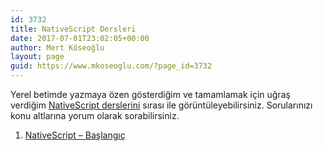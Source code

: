 ```yaml
---
id: 3732
title: NativeScript Dersleri
date: 2017-07-01T23:02:05+00:00
author: Mert Köseoğlu
layout: page
guid: https://www.mkoseoglu.com/?page_id=3732
---
```

Yerel betimde yazmaya özen gösterdiğim ve tamamlamak için uğraş verdiğim [NativeScript derslerini](https://www.mkoseoglu.com/etiket/nativescript-dersleri/) sırası ile görüntüleyebilirsiniz. Sorularınızı konu altlarına yorum olarak sorabilirsiniz.

  1. [NativeScript – Başlangıç](https://www.mkoseoglu.com/nativescript-baslangic)